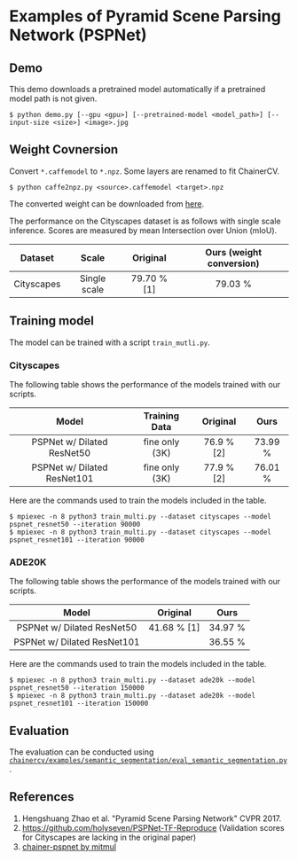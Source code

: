 # Examples of Pyramid Scene Parsing Network (PSPNet)

## Demo
This demo downloads a pretrained model automatically if a pretrained model path is not given.
```
$ python demo.py [--gpu <gpu>] [--pretrained-model <model_path>] [--input-size <size>] <image>.jpg
```

## Weight Covnersion

Convert `*.caffemodel` to `*.npz`. Some layers are renamed to fit ChainerCV.
```
$ python caffe2npz.py <source>.caffemodel <target>.npz
```

The converted weight can be downloaded from [here](https://chainercv-models.preferred.jp/pspnet_resnet101_cityscapes_converted_2018_05_22.npz).

The performance on the Cityscapes dataset is as follows with single scale inference.
Scores are measured by mean Intersection over Union (mIoU).

| Dataset | Scale | Original | Ours (weight conversion) |
|:-:|:-:|:-:|:-:|
| Cityscapes | Single scale | 79.70 % [1] | 79.03 % |

## Training model

The model can be trained with a script `train_mutli.py`.

### Cityscapes

The following table shows the performance of the models trained with our scripts.

| Model | Training Data |  Original | Ours |
|:-:|:-:|:-:|:-:|
| PSPNet w/ Dilated ResNet50 | fine only (3K) | 76.9 % [2] |  73.99 % |
| PSPNet w/ Dilated ResNet101 | fine only (3K) |  77.9 % [2] | 76.01 % |

Here are the commands used to train the models included in the table.

```
$ mpiexec -n 8 python3 train_multi.py --dataset cityscapes --model pspnet_resnet50 --iteration 90000
$ mpiexec -n 8 python3 train_multi.py --dataset cityscapes --model pspnet_resnet101 --iteration 90000
```

### ADE20K

The following table shows the performance of the models trained with our scripts.

| Model |  Original | Ours |
|:-:|:-:|:-:|
| PSPNet w/ Dilated ResNet50 | 41.68 % [1] |  34.97 % |
| PSPNet w/ Dilated ResNet101 |  | 36.55 % |

Here are the commands used to train the models included in the table.

```
$ mpiexec -n 8 python3 train_multi.py --dataset ade20k --model pspnet_resnet50 --iteration 150000
$ mpiexec -n 8 python3 train_multi.py --dataset ade20k --model pspnet_resnet101 --iteration 150000
```

## Evaluation
The evaluation can be conducted using [`chainercv/examples/semantic_segmentation/eval_semantic_segmentation.py`](https://github.com/chainer/chainercv/blob/master/examples/semantic_segmentation).


## References
1. Hengshuang Zhao et al. "Pyramid Scene Parsing Network" CVPR 2017.
2. https://github.com/holyseven/PSPNet-TF-Reproduce (Validation scores for Cityscapes are lacking in the original paper)
3. [chainer-pspnet by mitmul](https://github.com/mitmul/chainer-pspnet)
